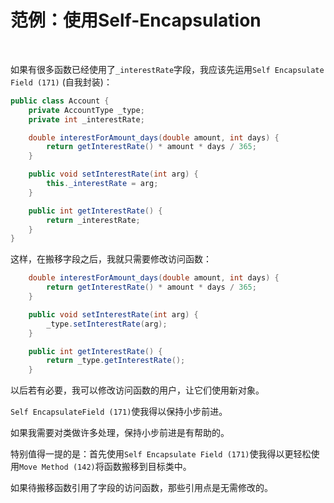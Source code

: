 # 范例：使用Self-Encapsulation

<br>

如果有很多函数已经使用了`_interestRate`字段，我应该先运用`Self Encapsulate Field (171)` (自我封装)：

```java
public class Account {
    private AccountType _type;
    private int _interestRate;

    double interestForAmount_days(double amount, int days) {
        return getInterestRate() * amount * days / 365;
    }

    public void setInterestRate(int arg) {
        this._interestRate = arg;
    }

    public int getInterestRate() {
        return _interestRate;
    }
}
```

这样，在搬移字段之后，我就只需要修改访问函数：

```java
    double interestForAmount_days(double amount, int days) {
        return getInterestRate() * amount * days / 365;
    }

    public void setInterestRate(int arg) {
        _type.setInterestRate(arg);
    }

    public int getInterestRate() {
        return _type.getInterestRate();
    }
```

以后若有必要，我可以修改访问函数的用户，让它们使用新对象。

`Self EncapsulateField (171)`使我得以保持小步前进。

如果我需要对类做许多处理，保持小步前进是有帮助的。

特别值得一提的是：首先使用`Self Encapsulate Field (171)`使我得以更轻松使用`Move Method (142)`将函数搬移到目标类中。

如果待搬移函数引用了字段的访问函数，那些引用点是无需修改的。

<br>

